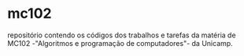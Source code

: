 # mc102

repositório contendo os códigos dos trabalhos e tarefas da matéria de MC102 -"Algoritmos e programação de computadores"- da Unicamp.
